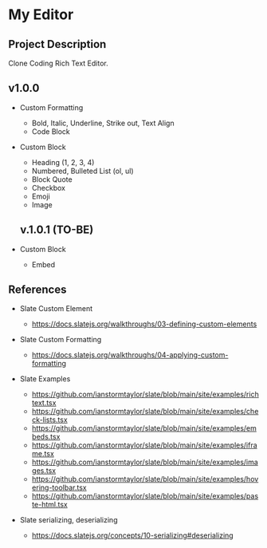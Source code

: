 # My Editor

## Project Description

Clone Coding Rich Text Editor.

## v1.0.0

-   Custom Formatting

    -   Bold, Italic, Underline, Strike out, Text Align
    -   Code Block

-   Custom Block

    -   Heading (1, 2, 3, 4)
    -   Numbered, Bulleted List (ol, ul)
    -   Block Quote
    -   Checkbox
    -   Emoji
    -   Image

    ## v.1.0.1 (TO-BE)

-   Custom Block

    -   Embed

## References

-   Slate Custom Element

    -   https://docs.slatejs.org/walkthroughs/03-defining-custom-elements

-   Slate Custom Formatting

    -   https://docs.slatejs.org/walkthroughs/04-applying-custom-formatting

-   Slate Examples

    -   https://github.com/ianstormtaylor/slate/blob/main/site/examples/richtext.tsx
    -   https://github.com/ianstormtaylor/slate/blob/main/site/examples/check-lists.tsx
    -   https://github.com/ianstormtaylor/slate/blob/main/site/examples/embeds.tsx
    -   https://github.com/ianstormtaylor/slate/blob/main/site/examples/iframe.tsx
    -   https://github.com/ianstormtaylor/slate/blob/main/site/examples/images.tsx
    -   https://github.com/ianstormtaylor/slate/blob/main/site/examples/hovering-toolbar.tsx
    -   https://github.com/ianstormtaylor/slate/blob/main/site/examples/paste-html.tsx

-   Slate serializing, deserializing
    -   https://docs.slatejs.org/concepts/10-serializing#deserializing
